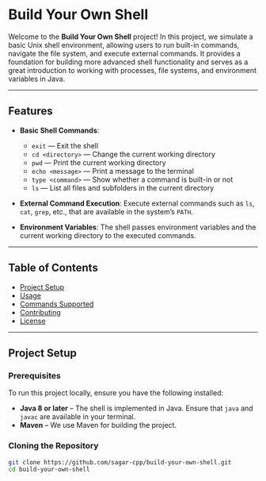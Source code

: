 # Build Your Own Shell

Welcome to the **Build Your Own Shell** project! In this project, we simulate a basic Unix shell environment, allowing users to run built-in commands, navigate the file system, and execute external commands. It provides a foundation for building more advanced shell functionality and serves as a great introduction to working with processes, file systems, and environment variables in Java.

---

## Features

- **Basic Shell Commands**:
    - `exit` — Exit the shell
    - `cd <directory>` — Change the current working directory
    - `pwd` — Print the current working directory
    - `echo <message>` — Print a message to the terminal
    - `type <command>` — Show whether a command is built-in or not
    - `ls` — List all files and subfolders in the current directory

- **External Command Execution**: Execute external commands such as `ls`, `cat`, `grep`, etc., that are available in the system’s `PATH`.

- **Environment Variables**: The shell passes environment variables and the current working directory to the executed commands.

---

## Table of Contents

- [Project Setup](#project-setup)
- [Usage](#usage)
- [Commands Supported](#commands-supported)
- [Contributing](#contributing)
- [License](#license)

---

## Project Setup

### Prerequisites

To run this project locally, ensure you have the following installed:

- **Java 8 or later** – The shell is implemented in Java. Ensure that `java` and `javac` are available in your terminal.
- **Maven** – We use Maven for building the project.

### Cloning the Repository

```bash
git clone https://github.com/sagar-cpp/build-your-own-shell.git
cd build-your-own-shell
